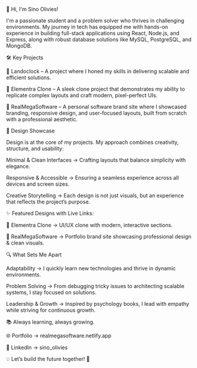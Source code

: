 🌟 Hi, I'm Sino Olivies!

I'm a passionate student and a problem solver who thrives in challenging environments.
My journey in tech has equipped me with hands-on experience in building full-stack applications using React, Node.js, and Express, along with robust database solutions like MySQL, PostgreSQL, and MongoDB.

🛠️ Key Projects

🔗 Landoclock – A project where I honed my skills in delivering scalable and efficient solutions.

🔗 Elementra Clone
 – A sleek clone project that demonstrates my ability to replicate complex layouts and craft modern, pixel-perfect UIs.

🔗 RealMegaSoftware
 – A personal software brand site where I showcased branding, responsive design, and user-focused layouts, built from scratch with a professional aesthetic.

🎨 Design Showcase

Design is at the core of my projects. My approach combines creativity, structure, and usability:

Minimal & Clean Interfaces → Crafting layouts that balance simplicity with elegance.

Responsive & Accessible → Ensuring a seamless experience across all devices and screen sizes.

Creative Storytelling → Each design is not just visuals, but an experience that reflects the project’s purpose.

✨ Featured Designs with Live Links:

🔹 Elementra Clone
 → UI/UX clone with modern, interactive sections.

🔹 RealMegaSoftware
 → Portfolio brand site showcasing professional design & clean visuals.

🔍 What Sets Me Apart

Adaptability → I quickly learn new technologies and thrive in dynamic environments.

Problem Solving → From debugging tricky issues to architecting scalable systems, I stay focused on solutions.

Leadership & Growth → Inspired by psychology books, I lead with empathy while striving for continuous growth.

📚 Always learning, always growing.

🌐 Portfolio → realmegasoftware.netlify.app

🔗 LinkedIn → sino_olivies

💡 Let’s build the future together! 🚀
